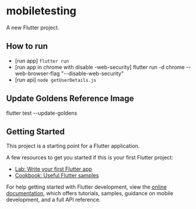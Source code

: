 # mobiletesting

A new Flutter project.

## How to run 
- [run app] `flutter run`
- [run app in chrome with disable -web-security] flutter run -d chrome --web-browser-flag "--disable-web-security"
- [run api] `node getUserDetails.js`

## Update Goldens Reference Image 
flutter test --update-goldens

## Getting Started

This project is a starting point for a Flutter application.

A few resources to get you started if this is your first Flutter project:

- [Lab: Write your first Flutter app](https://docs.flutter.dev/get-started/codelab)
- [Cookbook: Useful Flutter samples](https://docs.flutter.dev/cookbook)

For help getting started with Flutter development, view the
[online documentation](https://docs.flutter.dev/), which offers tutorials,
samples, guidance on mobile development, and a full API reference.

